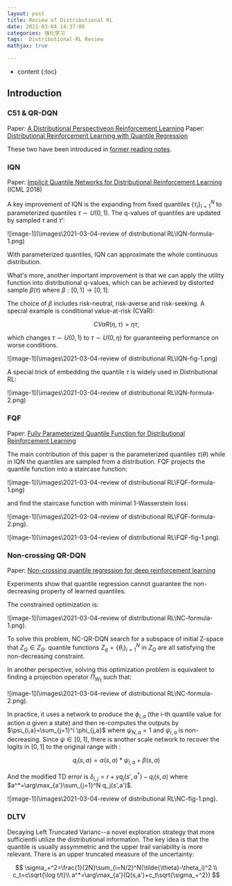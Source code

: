 ```yaml
---
layout: post
title: Review of Distributional RL
date: 2021-03-04 14:37:00
categories: 强化学习
tags:  Distributional-RL Review
mathjax: true

---
```


* content
{:toc}

## Introduction

### C51 & QR-DQN 
Paper: [A Distributional Perspectiveon Reinforcement Learning](https://arxiv.org/abs/1707.06887)
Paper: [Distributional Reinforcement Learning with Quantile Regression](https://arxiv.org/abs/1710.10044)

These two have been introduced in [former reading notes](https://siqili1230.github.io/2019/01/03/Implicit-Quantile-Networks-for-Distributional-Reinforcement-Learning/).


### IQN

Paper: [Implicit Quantile Networks for Distributional Reinforcement Learning](https://arxiv.org/pdf/1806.06923.pdf) (ICML 2018)

A key improvement of IQN is the expanding from fixed quantiles $\{\tau_i\}_{i=1}^N$ to parameterized quantiles $\tau \sim U(0,1)$. The q-values of quantiles are updated by sampled $\tau$ and $\tau'$:

![image-1](\images\2021-03-04-review of distributional RL\IQN-formula-1.png)

With parameterized quantiles, IQN can approximate the whole continuous distribution.

What's more, another important improvement is that we can apply the utility function into distributional q-values, which can be achieved by distorted sample $\beta(\tau)$ where $\beta:[0,1]\to [0,1]$.

The choice of $\beta$ includes risk-neutral, risk-averse and risk-seeking. A special example is conditional value-at-risk (CVaR):

$$
CVaR(\eta,\tau)=\eta\tau,
$$

which changes $\tau \sim U(0,1)$ to $\tau \sim U(0,\eta)$ for guaranteeing performance on worse conditions.

![image-1](\images\2021-03-04-review of distributional RL\IQN-fig-1.png)

A special trick of embedding the quantile $\tau$ is widely used in Distributional RL:

![image-1](\images\2021-03-04-review of distributional RL\IQN-formula-2.png)

### FQF

Paper: [Fully Parameterized Quantile Function for Distributional Reinforcement Learning](https://arxiv.org/pdf/1911.02140.pdf)

The main contribution of this paper is the parameterized quantiles $\tau(\theta)$ while in IQN the quantiles are sampled from a distribution. FQF projects the quantile function into a staircase function:

![image-1](\images\2021-03-04-review of distributional RL\FQF-formula-1.png)

and find the staircase function with minimal 1-Wasserstein loss:

![image-1](\images\2021-03-04-review of distributional RL\FQF-formula-2.png).

![image-1](\images\2021-03-04-review of distributional RL\FQF-fig-1.png).

### Non-crossing QR-DQN

Paper: [Non-crossing quantile regression for deep reinforcement learning](https://proceedings.neurips.cc//paper/2020/file/b6f8dc086b2d60c5856e4ff517060392-Paper.pdf)

Experiments show that quantile regression cannot guarantee the non-decreasing property of learned quantiles.

The constrained optimization is:

![image-1](\images\2021-03-04-review of distributional RL\NC-formula-1.png).

To solve this problem, NC-QR-DQN search for a subspace of initial Z-space that $Z_Q\in Z_\Theta$. quantile functions $Z_q=\{\theta_i\}_{i=1}^N$ in $Z_Q$ are all satisfying the non-decreasing constraint. 

In another perspective, solving this optimization problem is equivalent to finding a projection operator $\Pi_{W_1}$ such that:

![image-1](\images\2021-03-04-review of distributional RL\NC-formula-2.png).

In practice, it uses a network to produce the $\phi_{i,a}$ (the i-th quantile value for action $a$ given a state) and then re-computes the outputs by $\psi_{i,a}=\sum_{j=1}^i \phi_{j,a}$ where $\psi_{N,a}=1$ and $\psi_{i,a}$ is non-decreasing. Since $\psi\in [0,1]$, there is another scale network to recover the logits in $[0,1]$ to the original range with :

$$
q_i(s,a) =\alpha(s,a)*\psi_{i,a}+\beta(s,a)
$$

And the modified TD error is 
$\delta_{i,j}=r+\gamma q_j(s',a^*)-q_i(s,a)$
where 
$a^*=\arg\max_{a'}\sum_{j=1}^N q_j(s',a')$.


![image-1](\images\2021-03-04-review of distributional RL\NC-fig-1.png).



### DLTV

Decaying Left Truncated Varianc--a novel exploration strategy that more sufficientli utilize the distributional information. The key idea is that the quantile is usually assymmetric and the upper trail variability is more relevant. There is an upper truncated measure of the uncertainty:

$$
\sigma_+^2=\frac{1}{2N}\sum_{i=N/2}^N(\tilde{\theta}-\theta_i)^2 \\
c_t=c\sqrt{\log t/t}\\
a^*=\arg\max_{a'}(Q(s,a')+c_t\sqrt{\sigma_+^2})
$$
















